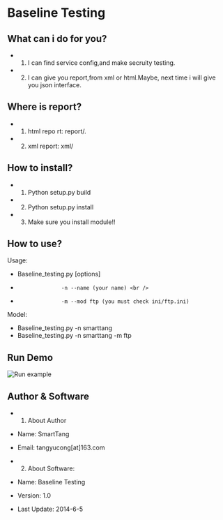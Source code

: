 Baseline Testing
=========================================

What can i do for you?
---------------------------
- 1) I can find service config,and make secruity testing.
- 2) I can give you report,from xml or html.Maybe,
	next time i will give you json interface.

Where is report?
--------------------------
- 1) html repo rt: report/.
- 2) xml report: xml/

How to install?
--------------------------
- 1) Python setup.py build
- 2) Python setup.py install
- 3) Make sure you install module!!


How to use?
--------------------------
Usage:<br/>
- Baseline_testing.py [options] <br />
- 					-n --name (your name) <br />
-					-m --mod ftp (you must check ini/ftp.ini)
Model:<br />
- Baseline_testing.py -n smarttang <br />
- Baseline_testing.py -n smarttang -m ftp <br />

Run Demo
-------------------------
<img style="max-width:100%;" title="Run example" alt="Run example" src="https://raw.githubusercontent.com/smarttang/baseline_testing/master/pic/image.png">

Author & Software
--------------------------
- 1) About Author
-  Name: SmartTang
-  Email: tangyucong[at]163.com

- 2) About Software:
-  Name: Baseline Testing
-  Version: 1.0
-  Last Update: 2014-6-5

